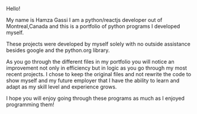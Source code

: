 Hello!

My name is Hamza Gassi I am a python/reactjs developer out of Montreal,Canada
and this is a portfolio of python programs I developed myself. 

These projects were developed by myself solely with no outside assistance besides google and the python.org library.

As you go through the different files in my portfolio you will notice an improvement not only in efficiency but in logic as you go through my most recent projects.
I chose to keep the original files and not rewrite the code to show myself and my future employer that I have the ability to learn and adapt as my skill level and experience grows.

I hope you will enjoy going through these programs as much as I enjoyed programming them!
